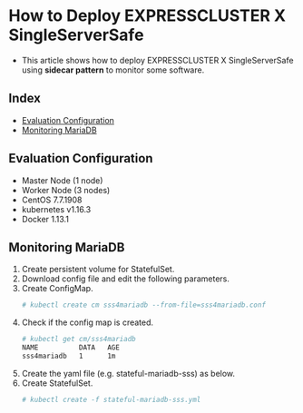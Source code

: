 # How to Deploy EXPRESSCLUSTER X SingleServerSafe
- This article shows how to deploy EXPRESSCLUSTER X SingleServerSafe using **sidecar pattern** to monitor some software. 

## Index
- [Evaluation Configuration](#evaluation-configuration)
- [Monitoring MariaDB](#Monitoring-MariaDB)

## Evaluation Configuration
- Master Node (1 node)
- Worker Node (3 nodes)
- CentOS 7.7.1908
- kubernetes v1.16.3
- Docker 1.13.1

## Monitoring MariaDB
1. Create persistent volume for StatefulSet.
1. Download config file and edit the following parameters.
1. Create ConfigMap.
   ```sh
   # kubectl create cm sss4mariadb --from-file=sss4mariadb.conf
   ```
1. Check if the config map is created.
   ```sh
   # kubectl get cm/sss4mariadb
   NAME          DATA   AGE
   sss4mariadb   1      1m
   ```
1. Create the yaml file (e.g. stateful-mariadb-sss) as below.
1. Create StatefulSet.
   ```sh
   # kubectl create -f stateful-mariadb-sss.yml
   ```
